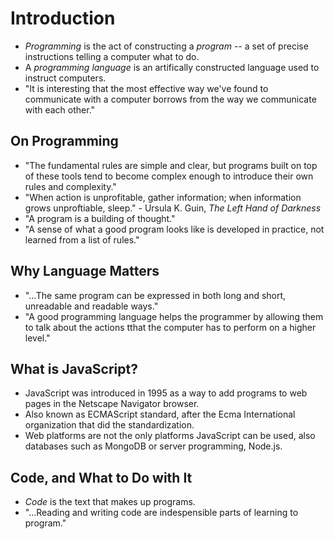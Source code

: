 # Introduction
- *Programming* is the act of constructing a *program* -- a set of precise instructions telling a computer what to do.
- A *programming language* is an artifically constructed language used to instruct computers.
- "It is interesting that the most effective way we've found to communicate with a computer borrows from the way we communicate with each other."
##  On Programming
- "The fundamental rules are simple and clear, but programs built on top of these tools tend to become complex enough to introduce their own rules and complexity."
- "When action is unprofitable, gather information; when information grows unproftiable, sleep." - Ursula K. Guin, *The Left Hand of Darkness*
- "A program is a building of thought."
- "A sense of what a good program looks like is developed in practice, not learned from a list of rules."
## Why Language Matters
- "...The same program can be expressed in both long and short, unreadable and readable ways."
- "A good programming language helps the programmer by allowing them to talk about the actions tthat the computer has to perform on a higher level."
## What is JavaScript?
- JavaScript was introduced in 1995 as a way to add programs to web pages in the Netscape Navigator browser.
- Also known as ECMAScript standard, after the Ecma International organization that did the standardization.
- Web platforms are not the only platforms JavaScript can be used, also databases such as MongoDB or server programming, Node.js.
## Code, and What to Do with It
- *Code* is the text that makes up programs.
- "...Reading and writing code are indespensible parts of learning to program."